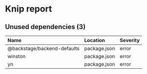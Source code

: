 # Knip report

## Unused dependencies (3)

| Name | Location | Severity |
| :-------------------------- | :----------- | :------- |
| @backstage/backend-defaults | package.json | error |
| winston | package.json | error |
| yn | package.json | error |


